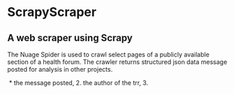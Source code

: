 # ScrapyScraper
## A web scraper using Scrapy 

The Nuage Spider is used to crawl select pages of a publicly available section of a  health forum. The crawler returns structured json data message posted for analysis in other projects. 

  * the message posted, 2. the author of the trr, 3. 

